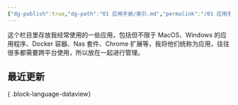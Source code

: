 ```yaml
---
{"dg-publish":true,"dg-path":"01 应用手册/索引.md","permalink":"/01 应用手册/索引/","noteIcon":"dg-note-icon","created":"2025-03-20","updated":"2025-04-05"}
---
```


这个栏目里存放我经常使用的一些应用，包括但不限于 MacOS、Windows 的应用程序、Docker 容器、Nas 套件、Chrome 扩展等，我将他们统称为应用，往往很多都需要跨平台使用，所以放在一起进行管理。
## 最近更新


{ .block-language-dataview}